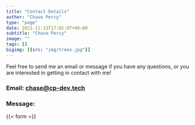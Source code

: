 ```yaml
---
title: "Contact Details"
author: "Chase Percy"
type: "page"
date: 2021-11-13T17:02:07+08:00
subtitle: "Chase Percy"
image: ""
tags: []
bigimg: [{src: "img/trees.jpg"}]
---
```


Feel free to send me an email or message if you have any questions, or you are interested in getting in contact with me!

### Email: [chase@cp-dev.tech](mailto:chase@cp-dev.tech)

### Message:
{{< form >}}
